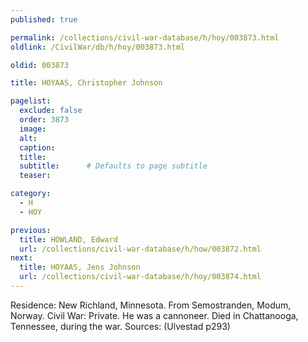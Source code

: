 ```yaml
---
published: true

permalink: /collections/civil-war-database/h/hoy/003873.html
oldlink: /CivilWar/db/h/hoy/003873.html

oldid: 003873

title: HOYAAS, Christopher Johnson

pagelist:
  exclude: false
  order: 3873
  image: 
  alt:
  caption:
  title:
  subtitle:      # Defaults to page subtitle
  teaser:

category: 
  - H 
  - HOY

previous:
  title: HOWLAND, Edward
  url: /collections/civil-war-database/h/how/003872.html  
next:
  title: HOYAAS, Jens Johnson
  url: /collections/civil-war-database/h/hoy/003874.html   
---
```

Residence: New Richland, Minnesota. From Semostranden, Modum, Norway. Civil War: Private. He was a cannoneer. Died in Chattanooga, Tennessee, during the war. Sources: (Ulvestad p293)
